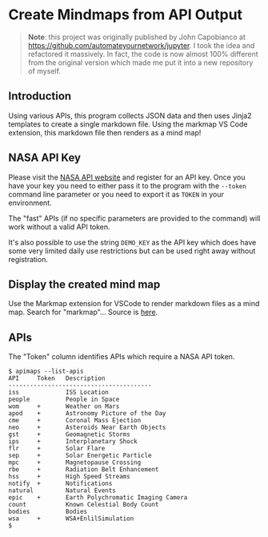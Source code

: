 # Create Mindmaps from API Output

> **Note**: this project was originally published by John Capobianco
> at <https://github.com/automateyournetwork/jupyter>.  I took the
> idea and refactored it massively.  In fact, the code is now almost
> 100% different from the original version which made me put it into
> a new repository of myself.

## Introduction

Using various APIs, this program collects JSON data and then uses Jinja2
templates to create a single markdown file. Using the markmap VS Code extension,
this markdown file then renders as a mind map!

## NASA API Key

Please visit the [NASA API website](https://api.nasa.gov/) and register for an
API key. Once you have your key you need to either pass it to the program with
the `--token` command line parameter or you need to export it as `TOKEN` in your
environment.

The "fast" APIs (if no specific parameters are provided to the command) will
work without a valid API token.

It's also possible to use the string `DEMO_KEY` as the API key which does have
some very limited daily use restrictions but can be used right away without
registration.

## Display the created mind map

Use the Markmap extension for VSCode to render markdown files as a mind map.
Search for "markmap"... Source is
[here](https://github.com/markmap/markmap-vscode).

## APIs

The "Token" column identifies APIs which require a NASA API token.

```plain
$ apimaps --list-apis
API     Token   Description
----------------------------------------
iss             ISS Location
people          People in Space
wom     +       Weather on Mars
apod    +       Astronomy Picture of the Day
cme     +       Coronal Mass Ejection
neo     +       Asteroids Near Earth Objects
gst     +       Geomagnetic Storms
ips     +       Interplanetary Shock
flr     +       Solar Flare
sep     +       Solar Energetic Particle
mpc     +       Magnetopause Crossing
rbe     +       Radiation Belt Enhancement
hss     +       High Speed Streams
notify  +       Notifications
natural         Natural Events
epic    +       Earth Polychromatic Imaging Camera
count           Known Celestial Body Count
bodies          Bodies
wsa     +       WSA+EnlilSimulation
$
```
